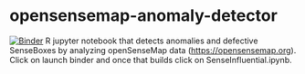 # opensensemap-anomaly-detector
[![Binder](https://mybinder.org/badge_logo.svg)](https://mybinder.org/v2/gh/JamMurz/opensensemap-anomaly-detector/master)
R jupyter notebook that detects anomalies and defective SenseBoxes by analyzing openSenseMap data (https://opensensemap.org). Click on launch binder and once that builds click on SenseInfluential.ipynb.

